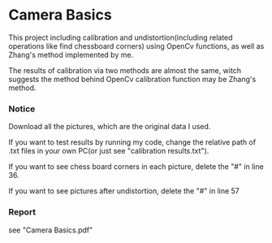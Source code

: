 # Camera Basics
This project including calibration and undistortion(including related operations like find chessboard corners) using OpenCv functions, as well as Zhang's method implemented by me.

The results of calibration via two methods are almost the same, witch suggests the method behind OpenCv calibration function may be Zhang's method.
### Notice
Download all the pictures, which are the original data I used.

If you want to test results by running my code, change the relative path of .txt files in your own PC(or just see "calibration results.txt").

If you want to see chess board corners in each picture, delete the "#" in line 36.

If you want to see pictures after undistortion, delete the "#" in line 57

### Report
see "Camera Basics.pdf"
